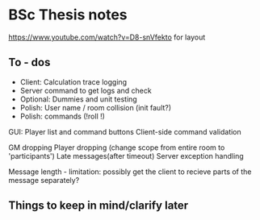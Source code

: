 # BSc Thesis notes
https://www.youtube.com/watch?v=D8-snVfekto for layout
## To - dos
- Client: Calculation trace logging
- Server command to get logs and check
- Optional: Dummies and unit testing
- Polish: User name / room collision (init fault?)
- Polish: commands (!roll !)

GUI: Player list and command buttons
Client-side command validation

GM dropping
Player dropping (change scope from entire room to 'participants')
Late messages(after timeout)
Server exception handling

Message length - limitation: possibly get the client to recieve parts of the message separately?
## Things to keep in mind/clarify later
